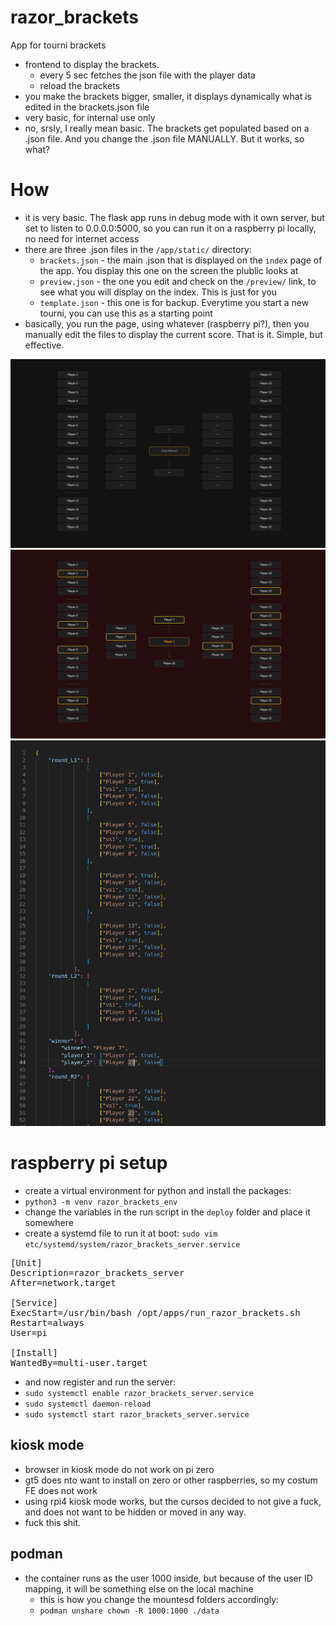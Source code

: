 # razor_brackets
App for tourni brackets

- frontend to display the brackets.
    - every 5 sec fetches the json file with the player data
    - reload the brackets
- you make the brackets bigger, smaller, it displays dynamically what is edited in the brackets.json file
- very basic, for internal use only
- no, srsly, I really mean basic. The brackets get populated based on a .json file. And you change the .json file MANUALLY. But it works, so what?


# How
- it is very basic. The flask app runs in debug mode with it own server, but set to listen to 0.0.0.0:5000, so you can run it on a raspberry pi locally, no need for internet access
- there are three .json files in the `/app/static/` directory:
    - `brackets.json` - the main .json that is displayed on the `index` page of the app. You display this one on the screen the plublic looks at
    - `preview.json` - the one you edit and check on the `/preview/` link, to see what you will display on the index. This is just for you
    - `template.json` - this one is for backup. Everytime you start a new tourni, you can use this as a starting point
- basically, you run the page, using whatever (raspberry pi?), then you manually edit the files to display the current score. That is it. Simple, but effective.

![public view](./doc_data/brackets.png)
![preview view](./doc_data/preview.png)
![json file](./doc_data/json.png)

# raspberry pi setup
- create a virtual environment for python and install the packages:
- `python3 -m venv razor_brackets_env`
- change the variables in the run script in the `deploy` folder and place it somewhere
- create a systemd file to run it at boot: `sudo vim etc/systemd/system/razor_brackets_server.service`
<pre>
[Unit]
Description=razor_brackets_server
After=network.target

[Service]
ExecStart=/usr/bin/bash /opt/apps/run_razor_brackets.sh
Restart=always
User=pi

[Install]
WantedBy=multi-user.target
</pre>
- and now register and run the server:
- `sudo systemctl enable razor_brackets_server.service`
- `sudo systemctl daemon-reload`
- `sudo systemctl start razor_brackets_server.service`

## kiosk mode
- browser in kiosk mode do not work on pi zero
- gt5 does nto want to install on zero or other raspberries, so my costum FE does not work
- using rpi4 kiosk mode works, but the cursos decided to not give a fuck, and does not want to be hidden or moved in any way.
- fuck this shit.


## podman
- the container runs as the user 1000 inside, but because of the user ID mapping, it will be something else on the local machine
    - this is how you change the mountesd folders accordingly:
    - `podman unshare chown -R 1000:1000 ./data`
